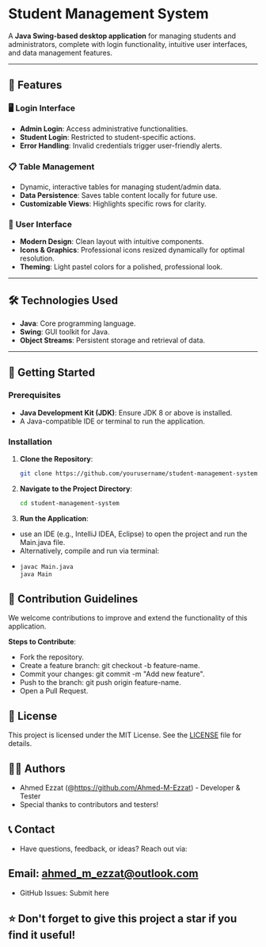 # Student Management System

A **Java Swing-based desktop application** for managing students and administrators, complete with login functionality, intuitive user interfaces, and data management features.

---

## 📖 Features

### 🖥️ **Login Interface**
- **Admin Login**: Access administrative functionalities.
- **Student Login**: Restricted to student-specific actions.
- **Error Handling**: Invalid credentials trigger user-friendly alerts.

### 📋 **Table Management**
- Dynamic, interactive tables for managing student/admin data.
- **Data Persistence**: Saves table content locally for future use.
- **Customizable Views**: Highlights specific rows for clarity.

### 🎨 **User Interface**
- **Modern Design**: Clean layout with intuitive components.
- **Icons & Graphics**: Professional icons resized dynamically for optimal resolution.
- **Theming**: Light pastel colors for a polished, professional look.

---

## 🛠️ Technologies Used

- **Java**: Core programming language.
- **Swing**: GUI toolkit for Java.
- **Object Streams**: Persistent storage and retrieval of data.

---

## 🚀 Getting Started

### Prerequisites
- **Java Development Kit (JDK)**: Ensure JDK 8 or above is installed.
- A Java-compatible IDE or terminal to run the application.

### Installation

1. **Clone the Repository**:
   ```bash
   git clone https://github.com/yourusername/student-management-system.git

2. **Navigate to the Project Directory**:
   ```bash
   cd student-management-system

3. **Run the Application**:
- use an IDE (e.g., IntelliJ IDEA, Eclipse) to open the project and run the Main.java file.
- Alternatively, compile and run via terminal:
- 
   ```bash
   javac Main.java
   java Main

## 🤝 Contribution Guidelines
We welcome contributions to improve and extend the functionality of this application.

**Steps to Contribute**:

- Fork the repository.
- Create a feature branch: git checkout -b feature-name.
- Commit your changes: git commit -m "Add new feature".
- Push to the branch: git push origin feature-name.
- Open a Pull Request.

## 📝 License
This project is licensed under the MIT License. See the [LICENSE](https://github.com/Ahmed-M-Ezzat/JAVA-Student-Management-System?tab=MIT-1-ov-file#readme) file for details.

## 👨‍💻 Authors
- Ahmed Ezzat (@https://github.com/Ahmed-M-Ezzat) - Developer & Tester
- Special thanks to contributors and testers!

## 📞 Contact
- Have questions, feedback, or ideas? Reach out via:

## Email: ahmed_m_ezzat@outlook.com
- GitHub Issues: Submit here

## ⭐ Don't forget to give this project a star if you find it useful!

